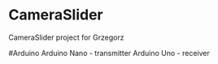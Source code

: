 # CameraSlider
CameraSlider project for Grzegorz

#Arduino 
Arduino Nano - transmitter
Arduino Uno - receiver
